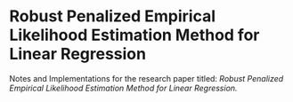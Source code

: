 # Robust Penalized Empirical Likelihood Estimation Method for Linear Regression

Notes and Implementations for the research paper titled: *Robust Penalized Empirical Likelihood Estimation Method for Linear Regression.*
